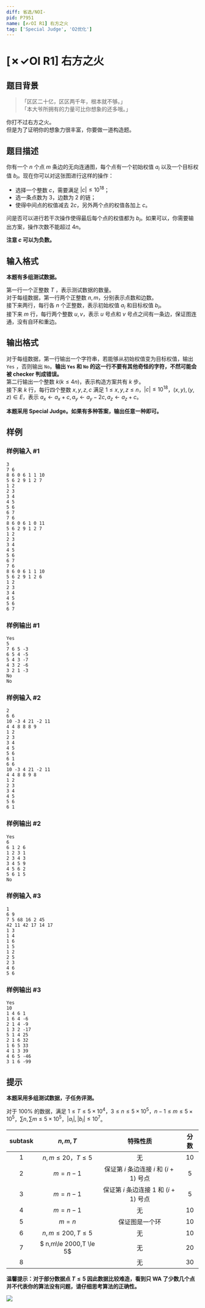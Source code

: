 ```yaml
---
diff: 省选/NOI-
pid: P7951
name: [✗✓OI R1] 右方之火
tag: ['Special Judge', 'O2优化']
---
```

# [✗✓OI R1] 右方之火
## 题目背景

> 「区区二十亿，区区两千年，根本就不够。」  
> 「本大爷所拥有的力量可比你想象的还多哦。」

你打不过右方之火。    
但是为了证明你的想象力很丰富，你要做一道构造题。
## 题目描述

你有一个 $n$ 个点 $m$ 条边的无向连通图，每个点有一个初始权值 $a_i$ 以及一个目标权值 $b_i$。现在你可以对这张图进行这样的操作：
- 选择一个整数 $c$，需要满足 $|c| \le 10^{18}$；
- 选一条点数为 $3$，边数为 $2$ 的链；
- 使得中间点的权值减去 $2c$，另外两个点的权值各加上 $c$。 

问是否可以进行若干次操作使得最后每个点的权值都为 $b_i$。如果可以，你需要输出方案，操作次数不能超过 $4n$。

**注意 $c$ 可以为负数。**
## 输入格式

**本题有多组测试数据。**

第一行一个正整数 $T$ ，表示测试数据的数量。  
对于每组数据，第一行两个正整数 $n,m$，分别表示点数和边数。  
接下来两行，每行各 $n$ 个正整数，表示初始权值 $a_i$ 和目标权值 $b_i$。  
接下来 $m$ 行，每行两个整数 $u,v$，表示 $u$ 号点和 $v$ 号点之间有一条边，保证图连通，没有自环和重边。
## 输出格式

对于每组数据，第一行输出一个字符串，若能够从初始权值变为目标权值，输出 `Yes` ，否则输出 `No`。**输出 `Yes` 和 `No` 的这一行不要有其他奇怪的字符，不然可能会被 checker 判成错误。**    
第二行输出一个整数 $k(k\le4n)$，表示构造方案共有 $k$ 步。    
接下来 $k$ 行，每行四个整数 $x,y,z,c$ 满足 $1 \le x,y,z \le n$，$|c| \le 10^{18}$，$(x,y),(y,z)\in E$，表示 $a_x \gets a_x+c,a_y \gets a_y-2c,a_z \gets a_z+c$。

**本题采用 Special Judge。如果有多种答案，输出任意一种即可。**
## 样例

### 样例输入 #1
```
3
7 6
8 6 0 6 1 1 10 
5 6 2 9 1 2 7 
1 2
2 3
3 4
4 5
5 6
6 7
7 6
8 6 0 6 1 0 11 
5 6 2 9 1 2 7 
1 2
2 3
3 4
4 5
5 6
6 7
7 6
8 6 0 6 1 1 10 
5 6 2 9 1 2 6 
1 2
2 3
3 4
4 5
5 6
6 7
```
### 样例输出 #1
```
Yes
5
7 6 5 -3
6 5 4 -5
5 4 3 -7
4 3 2 -6
3 2 1 -3
No
No

```
### 样例输入 #2
```
2
6 6
10 -3 4 21 -2 11 
4 4 8 8 8 9 
1 2
2 3
3 4
4 5
5 6
6 1
6 6
10 -3 4 21 -2 11 
4 4 8 8 9 8 
1 2
2 3
3 4
4 5
5 6
6 1
```
### 样例输出 #2
```
Yes
6
6 1 2 6
1 2 3 1
2 3 4 3
3 4 5 9
4 5 6 2
5 6 1 5
No

```
### 样例输入 #3
```
1
6 9
7 5 68 16 2 45
42 11 42 17 14 17
1 3
1 4
1 6
1 5
1 2
2 5
2 3
4 6
5 6
```
### 样例输出 #3
```
Yes
10
1 4 6 1
1 6 4 -6
2 1 4 -9
1 3 2 -17
5 1 4 25
2 1 6 32
1 6 5 33
4 1 3 39
4 6 5 -46
3 1 6 -99

```
## 提示

**本题采用多组测试数据，子任务评测。**

对于 $100\%$ 的数据，满足 $1\le T \leq 5 \times 10^4$，$3 \le n \le 5 \times 10^5$，$n-1 \le m \le 5 \times 10^5$，$\sum n,\sum m \leq 5\times 10^5$，$|a_i|,|b_i| \leq 10^7$。

| subtask | $n,m,T$ | 特殊性质 | 分数
| :----------: | :----------: | :-----------: | :-----------: |
| 1 | $n,m\le 20$，$T \le 5$ | 无 | 10 |
| 2 | $m=n-1$ | 保证第 $i$ 条边连接 $i$ 和 $(i+1)$ 号点 | 5 |
| 3 | $m=n-1$ | 保证第 $i$ 条边连接 $1$ 和 $(i+1)$ 号点 | 5 |
| 4 | $m=n-1$ | 无 | 10 |
| 5 | $m=n$ | 保证图是一个环 | 10 |
| 6 | $n,m\le 200,T \le 5$ | 无 | 10 |
| 7 | $ n,m\le 2000,T \le 5$ | 无 | 20 |
| 8 |  | 无 | 30 |

**温馨提示：对于部分数据点 $T \le 5$ 因此数据比较难造，看到只 WA 了少数几个点并不代表你的算法没有问题，请仔细思考算法的正确性。**  

![](https://cdn.luogu.com.cn/upload/image_hosting/bznsetls.png)
